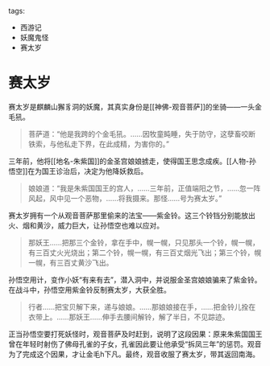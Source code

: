 tags:
  - 西游记
  - 妖魔鬼怪
  - 赛太岁

# 赛太岁

赛太岁是麒麟山獬豸洞的妖魔，其真实身份是[[神佛-观音菩萨]]的坐骑——一头金毛犼。

> 菩萨道：“他是我跨的个金毛犼。……因牧童盹睡，失于防守，这孽畜咬断铁索，与他私走下界，在此成精，为害你的。”

三年前，他将[[地名-朱紫国]]的金圣宫娘娘掳走，使得国王思念成疾。[[人物-孙悟空]]在为国王诊治后，决定为他降妖救后。

> 娘娘道：“我是朱紫国国王的宫人，……三年前，正值端阳之节，……忽一阵风起，风中见一个恶物，……将我摄来。那怪……号为赛太岁。”

赛太岁拥有一个从观音菩萨那里偷来的法宝——紫金铃。这三个铃铛分别能放出火、烟和黄沙，威力巨大，让孙悟空也难以应对。

> 那妖王……把那三个金铃，拿在手中，幌一幌，只见那头一个铃，幌一幌，有三百丈火光烧出；第二个铃，幌一幌，有三百丈烟光飞出；第三个铃，幌一幌，有三百丈黄沙飞出。

孙悟空用计，变作小妖“有来有去”，潜入洞中，并说服金圣宫娘娘骗来了紫金铃。在战斗中，孙悟空用紫金铃反制赛太岁，大获全胜。

> 行者……把宝贝解下来，递与娘娘。……那娘娘接在手，……把金铃儿拴在衣带上。……那妖王……伸手去腰间解铃，解了半日，不见踪迹。

正当孙悟空要打死妖怪时，观音菩萨及时赶到，说明了这段因果：原来朱紫国国王曾在年轻时射伤了佛母孔雀的子女，孔雀因此要让他承受“拆凤三年”的惩罚。观音为了完成这个因果，才让金毛h下凡。最终，观音收服了赛太岁，带其返回南海。

